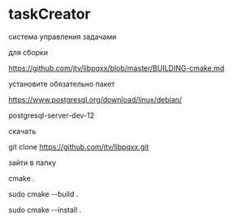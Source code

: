 # taskCreator
система управления задачами



для сборки 

https://github.com/jtv/libpqxx/blob/master/BUILDING-cmake.md



установите обязательно пакет

https://www.postgresql.org/download/linux/debian/

postgresql-server-dev-12



скачать

git clone https://github.com/jtv/libpqxx.git



зайти в папку

cmake .

sudo cmake --build .

sudo cmake --install .

